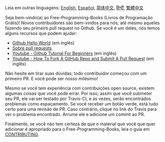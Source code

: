 Leia em outras linguagens: [English](HOWTO.md), [Español](HOWTO-es.md), [简体中文](HOWTO-zh.md), [हिन्दी](HOWTO-hi.md), [繁體中文](HOWTO-zh-TW.md)

Seja bem-vindo(a) ao Free-Programming-Books (Livros de Programação Grátis)! Novos contribuidores são bem-vindos para nós; até mesmo aqueles fazendo seu primeiro pull request no Github. Se você é um deles, nós temos alguns recursos que podem ajudar:

-   [Github Hello World](https://guides.github.com/activities/hello-world/) (em inglês)
-   [Sobre pull requests](https://docs.github.com/pt/free-pro-team@latest/github/collaborating-with-issues-and-pull-requests/about-pull-requests)
-   [Youtube - Github Tutorial For Beginners](https://www.youtube.com/watch?v=0fKg7e37bQE) (em inglês)
-   [Youtube - How To Fork A GitHub Repo and Submit A Pull Request](https://www.youtube.com/watch?v=G1I3HF4YWEw) (em inglês)

Não hesite em tirar suas dúvidas; todo contribuidor começou com um primeiro PR. E você pode ser nosso milésimo!

Mesmo se você tem experiência com contribuições open source, existem algumas coisas que você pode errar. Por isso, assim que você submeter seu PR, ele vai ser testado por Travis-CI, e as vezes, serão encontrados problemas como espaçamento. Se você receber um botão verde, está tudo certo para uma revisão de PR. Caso contrário, clique no link do Travis para ver o problema encontrado. Arrume ele e adicione um commit ao PR.

Finalmente, se você não tem certeza de que o material que você que quer adicionar é apropriado para o Free-Programming-Books, leia o guia em [CONTRIBUTING](/CONTRIBUTING.md).
